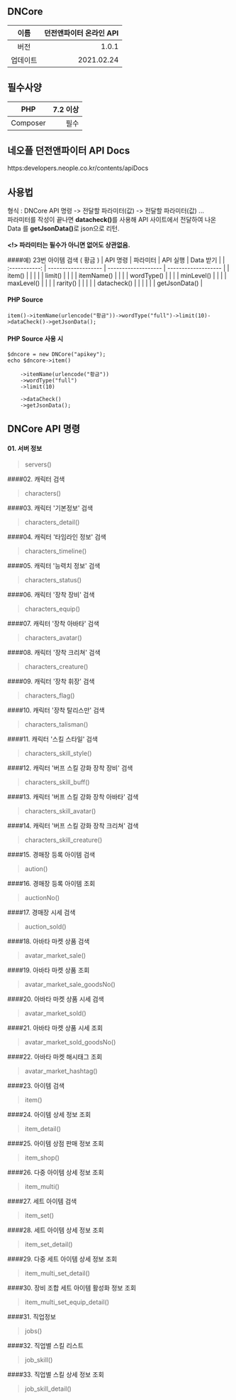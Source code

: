 ## DNCore
| 이름 | 던전앤파이터 온라인 API |
| :-----------: | -------------------: |
| 버전 | 1.0.1 |
| 업데이트 | 2021.02.24 |

## 필수사양
| PHP | 7.2 이상 |
| :-----------: | -------------------: |
| Composer | 필수 |

## 네오플 던전앤파이터 API Docs 
https:developers.neople.co.kr/contents/apiDocs

## 사용법

형식 : DNCore API 명령 -> 전달할 파라미터(값) -> 전달할 파라미터(값) ...<br>
파라미터를 작성이 끝나면 <b>datacheck()</b>를 사용해 API 사이트에서 전달하여 나온 Data 를 <b>getJsonData()</b>로 json으로 리턴.
<br><br>
<b><!> 파라미터는 필수가 아니면 없어도 상관없음.</b>

####예) 23번 아이템 검색 ( 황금 )
| API 명령 | 파라미터 | API 실행 | Data 받기 |
| :-----------: | ------------------- | ------------------- | ------------------- |
| item() | | |
|  | limit() | |
|  | itemName() | |
|  | wordType() | |
|  | minLevel() | |
|  | maxLevel() | |
|  | rarity() | |
|  |  |  datacheck() | | 
|  |  |  | getJsonData() |

#### PHP Source
``` 
item()->itemName(urlencode("황금"))->wordType("full")->limit(10)->dataCheck()->getJsonData();
```
#### PHP Source 사용 시
```
$dncore = new DNCore("apikey");
echo $dncore->item()

    ->itemName(urlencode("황금"))
    ->wordType("full")
    ->limit(10)
    
    ->dataCheck()
    ->getJsonData();
```

## DNCore API 명령

#### 01. 서버 정보 
>servers()

####02. 캐릭터 검색
>characters()

####03. 캐릭터 '기본정보' 검색
>characters_detail()

####04. 캐릭터 '타임라인 정보' 검색
>characters_timeline()

####05. 캐릭터 '능력치 정보' 검색
>characters_status()

####06. 캐릭터 '장착 장비' 검색
>characters_equip()

####07. 캐릭터 '장착 아바타' 검색
>characters_avatar()

####08. 캐릭터 '장착 크리쳐' 검색
>characters_creature()

####09. 캐릭터 '장착 휘장' 검색
>characters_flag()

####10. 캐릭터 '장착 탈리스만' 검색
>characters_talisman()

####11. 캐릭터 '스킬 스타일' 검색
>characters_skill_style()

####12. 캐릭터 '버프 스킬 강화 장착 장비' 검색
>characters_skill_buff()

####13. 캐릭터 '버프 스킬 강화 장착 아바타' 검색
>characters_skill_avatar()

####14. 캐릭터 '버프 스킬 강화 장착 크리쳐' 검색
>characters_skill_creature()

####15. 경매장 등록 아이템 검색
>aution()

####16. 경매장 등록 아이템 조회
>auctionNo()

####17. 경매장 시세 검색
>auction_sold()

####18. 아바타 마켓 상품 검색
>avatar_market_sale()

####19. 아바타 마켓 상품 조회
>avatar_market_sale_goodsNo()

####20. 아바타 마켓 상품 시세 검색
>avatar_market_sold()

####21. 아바타 마켓 상품 시세 조회
>avatar_market_sold_goodsNo()

####22. 아바타 마켓 해시태그 조회
>avatar_market_hashtag()

####23. 아이템 검색
>item()

####24. 아이템 상세 정보 조회
>item_detail()

####25. 아이템 상점 판매 정보 조회
>item_shop()

####26. 다중 아이템 상세 정보 조회
>item_multi()

####27. 세트 아이템 검색
>item_set()

####28. 세트 아이템 상세 정보 조회
>item_set_detail()

####29. 다중 세트 아이템 상세 정보 조회
>item_multi_set_detail()

####30. 장비 조합 세트 아이템 활성화 정보 조회
>item_multi_set_equip_detail()

####31. 직업정보
>jobs()

####32. 직업별 스킬 리스트
>job_skill()

####33. 직업별 스킬 상세 정보 조회
>job_skill_detail()